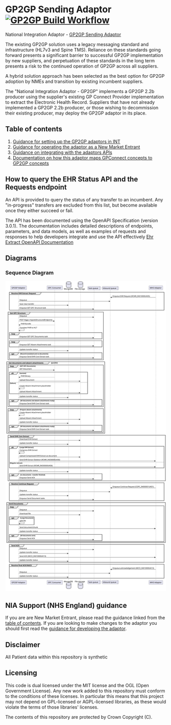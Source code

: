 # GP2GP Sending Adaptor [![GP2GP Build Workflow](https://github.com/NHSDigital/integration-adaptor-gp2gp/actions/workflows/build_workflow.yml/badge.svg)](https://github.com/NHSDigital/integration-adaptor-gp2gp/actions/workflows/build_workflow.yml)

National Integration Adaptor - [GP2GP Sending Adaptor](https://digital.nhs.uk/developer/api-catalogue/gp2gp/gp2gp-sending-adaptor)

The existing GP2GP solution uses a legacy messaging standard and infrastructure (HL7v3 and Spine TMS). Reliance 
on these standards going forward presents a significant barrier to successful GP2GP implementation by new suppliers, 
and perpetuation of these standards in the long term presents a risk to the continued operation of GP2GP across all 
suppliers.

A hybrid solution approach has been selected as the best option for GP2GP adoption by NMEs and transition by existing 
incumbent suppliers.

The "National Integration Adaptor - GP2GP" implements a GP2GP 2.2b producer using the supplier's existing GP Connect 
Provider implementation to extract the Electronic Health Record. Suppliers that have not already implemented a 
GP2GP 2.2b producer, or those wishing to decommission their existing producer, may deploy the GP2GP adaptor in its place.

## Table of contents

1. [Guidance for setting up the GP2GP adaptors in INT](https://github.com/NHSDigital/nia-patient-switching-standard-adaptor/blob/main/getting-started-instructions.md)
1. [Guidance for operating the adaptor as a New Market Entrant](OPERATING.md)
1. [Guidance on integrating with the adaptors APIs](#how-to-query-the-ehr-status-api)
1. [Documentation on how this adaptor maps GPConnect concepts to GP2GP concepts](https://github.com/NHSDigital/patient-switching-adaptors-mapping-documentation)

## How to query the EHR Status API and the Requests endpoint

An API is provided to query the status of any transfer to an incumbent.
Any "in-progress" transfers are excluded from this list, but become available once they either succeed or fail.

The API has been documented using the OpenAPI Specification (version 3.0.1). The documentation includes detailed descriptions of endpoints, 
parameters, and data models, as well as examples of requests and responses to help developers integrate and use the API effectively
[Ehr Extract OpenAPI Documentation](gp2gp_adaptor_response_docs.yaml)

## Diagrams

### Sequence Diagram

![Sequence diagram](documentation/sequence/sequence.svg)

## NIA Support (NHS England) guidance

If you are are New Market Entrant, please read the guidance linked from the [table of contents](#table-of-contents).
If you are looking to make changes to the adaptor you should first read the [guidance for developing the adaptor](nhs-england-developer-information.md).

## Disclaimer

All Patient data within this repository is synthetic 

## Licensing
This code is dual licensed under the MIT license and the OGL (Open Government License). Any new work added to this repository must conform to the conditions of these licenses. In particular this means that this project may not depend on GPL-licensed or AGPL-licensed libraries, as these would violate the terms of those libraries' licenses.

The contents of this repository are protected by Crown Copyright (C).
